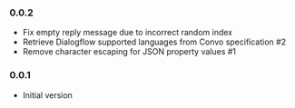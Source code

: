 ### 0.0.2
* Fix empty reply message due to incorrect random index
* Retrieve Dialogflow supported languages from Convo specification #2
* Remove character escaping for JSON property values #1

### 0.0.1
* Initial version
